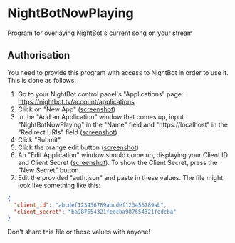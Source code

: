# NightBotNowPlaying
Program for overlaying NightBot's current song on your stream 

## Authorisation
You need to provide this program with access to NightBot in order to use it. This is done as follows:
1. Go to your NightBot control panel's "Applications" page: https://nightbot.tv/account/applications
2. Click on "New App" ([screenshot](res/applications_page.png))
3. In the "Add an Application" window that comes up, input "NightBotNowPlaying" in the "Name" field and "https://localhost" in the "Redirect URIs" field ([screenshot](res/applications_add.png))
4. Click "Submit"
5. Click the orange edit button ([screenshot](res/applications_page_2.png))
6. An "Edit Application" window should come up, displaying your Client ID and Client Secret ([screenshot](res/applications_edit.png)). To show the Client Secret, press the "New Secret" button.
7. Edit the provided "auth.json" and paste in these values. The file might look like something like this:
```json
{
  "client_id": "abcdef123456789abcdef123456789ab",
  "client_secret": "ba987654321fedcba987654321fedcba"
}
```
Don't share this file or these values with anyone!
